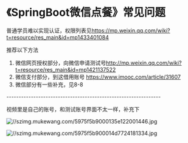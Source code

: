 # 《SpringBoot微信点餐》常见问题

普通学员难以实现认证，权限列表见<https://mp.weixin.qq.com/wiki?t=resource/res_main&id=mp1433401084>

推荐以下方法

1. 微信网页授权部分，向微信申请测试号<http://mp.weixin.qq.com/wiki?t=resource/res_main&id=mp1421137522>
2. 微信支付部分，到这借用账号 <https://www.imooc.com/article/31607>
3. 微信部分有一些补充，见8-8

\---------------------------------------------------------------

视频里是自己的账号，和测试账号界面不太一样，补充下

![//szimg.mukewang.com/5975f5b9000135e122001446.jpg](http://szimg.mukewang.com/5975f5b9000135e105000329.jpg)

![//szimg.mukewang.com/5975f5b900014d7724181334.jpg](http://szimg.mukewang.com/5975f5b900014d7705000276.jpg)